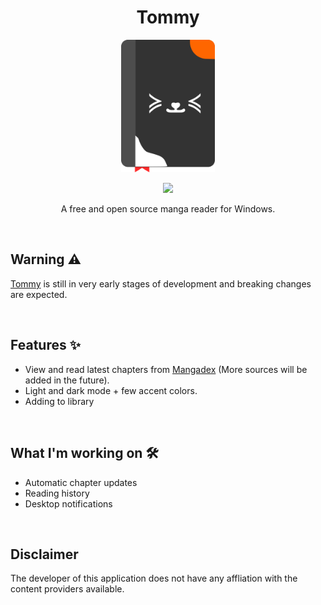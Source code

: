 <div>
	<h1 align="center">
		Tommy
	</h1>
	<p align="center">
		<img src="./assets/app_icon/xview_logo.png" width="150"/>
	</p>
	<p align="center">
		<a title="Made with Fluent Design" href="https://github.com/bdlukaa/fluent_ui">
			<img
				src="https://img.shields.io/badge/fluent-design-blue?style=flat-square&color=7A7574&labelColor=0078D7"
			/>
		</a>
	</p>
	<p align="center">
		A free and open source manga reader for Windows.
	</p>
</div>

<br/>

## Warning ⚠️
[Tommy](https://github.com/weidelix/tommy) is still in very early stages of development and breaking changes are expected.

<br/>

## Features ✨
- View and read latest chapters from [Mangadex](https://mangadex.org/) (More sources will be added in the future).
- Light and dark mode + few accent colors.
- Adding to library

<br/>

## What I'm working on 🛠️
- Automatic chapter updates
- Reading history
- Desktop notifications

<br/>

## Disclaimer
The developer of this application does not have any affliation with the content providers available.
